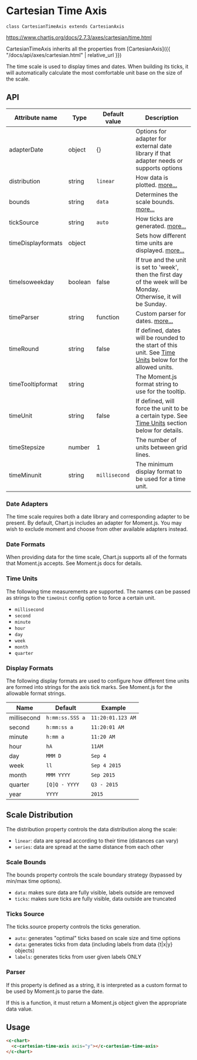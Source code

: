 # Cartesian Time Axis
`class CartesianTimeAxis extends CartesianAxis`

https://www.chartjs.org/docs/2.7.3/axes/cartesian/time.html

CartesianTimeAxis inherits all the properties from [CartesianAxis]({{ "/docs/api/axes/cartesian.html" | relative_url }})

The time scale is used to display times and dates. When building its ticks, it will automatically calculate the most comfortable unit base on the size of the scale.


## API

| Attribute name | Type | Default value | Description
| --- | --- | --- | ---
| adapterDate | object | {} | Options for adapter for external date library if that adapter needs or supports options
| distribution | string | `linear` | How data is plotted. [more...](#scale-distribution)
| bounds | string | `data` | Determines the scale bounds. [more...](#scale-bounds)
| tickSource | string | `auto` | How ticks are generated. [more...](#ticks-source)
| timeDisplayformats | object | | Sets how different time units are displayed. [more...](#display-formats)
| timeIsoweekday | boolean | false | If true and the unit is set to 'week', then the first day of the week will be Monday. Otherwise, it will be Sunday.
| timeParser | string|function | Custom parser for dates. [more...](#parser)
| timeRound | string | false | If defined, dates will be rounded to the start of this unit. See [Time Units](#time-units) below for the allowed units.
| timeTooltipformat | string | | The Moment.js format string to use for the tooltip.
| timeUnit | string | false | If defined, will force the unit to be a certain type. See [Time Units](#time-units) section below for details.
| timeStepsize | number | 1 | The number of units between grid lines.
| timeMinunit | string | `millisecond` | The minimum display format to be used for a time unit.

### Date Adapters
The time scale requires both a date library and corresponding adapter to be present. By default, Chart.js includes an adapter for Moment.js. You may wish to exclude moment and choose from other available adapters instead.

### Date Formats
When providing data for the time scale, Chart.js supports all of the formats that Moment.js accepts. See Moment.js docs for details.

### Time Units
The following time measurements are supported. The names can be passed as strings to the `timeUnit` config option to force a certain unit.

- `millisecond`
- `second`
- `minute`
- `hour`
- `day`
- `week`
- `month`
- `quarter`

### Display Formats
The following display formats are used to configure how different time units are formed into strings for the axis tick marks. See Moment.js for the allowable format strings.

| Name | Default | Example
| --- | --- | ---
| millisecond | `h:mm:ss.SSS a` | `11:20:01.123 AM`
| second | `h:mm:ss a` | `11:20:01 AM`
| minute | `h:mm a` | `11:20 AM`
| hour | `hA` | `11AM`
| day | `MMM D` | `Sep 4`
| week | `ll` | `Sep 4 2015`
| month | `MMM YYYY` | `Sep 2015`
| quarter | `[Q]Q - YYYY` | `Q3 - 2015`
| year | `YYYY` | `2015`

## Scale Distribution
The distribution property controls the data distribution along the scale:

- `linear`: data are spread according to their time (distances can vary)
- `series`: data are spread at the same distance from each other

### Scale Bounds
The bounds property controls the scale boundary strategy (bypassed by min/max time options).

- `data`: makes sure data are fully visible, labels outside are removed
- `ticks`: makes sure ticks are fully visible, data outside are truncated

### Ticks Source
The ticks.source property controls the ticks generation.

- `auto`: generates "optimal" ticks based on scale size and time options
- `data`: generates ticks from data (including labels from data {t|x|y} objects)
- `labels`: generates ticks from user given labels ONLY

### Parser
If this property is defined as a string, it is interpreted as a custom format to be used by Moment.js to parse the date.

If this is a function, it must return a Moment.js object given the appropriate data value.

## Usage

```html
<c-chart>
  <c-cartesian-time-axis axis="y"></c-cartesian-time-axis>
</c-chart>
```
